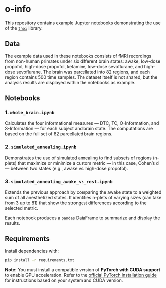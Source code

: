 # o-info

This repository contains example Jupyter notebooks demonstrating the use of the [`thoi`](https://github.com/Laouen/THOI) library.

## Data

The example data used in these notebooks consists of fMRI recordings from non-human primates under six different brain states: awake, low-dose propofol, high-dose propofol, ketamine, low-dose sevoflurane, and high-dose sevoflurane. The brain was parcellated into 82 regions, and each region contains 500 time samples. The dataset itself is not shared, but the analysis results are displayed within the notebooks as example.

## Notebooks

### 1. `whole_brain.ipynb`

Calculates the four informational measures — DTC, TC, O-Information, and S-Information — for each subject and brain state. The computations are based on the full set of 82 parcellated brain regions.

### 2. `simulated_annealing.ipynb`

Demonstrates the use of simulated annealing to find subsets of regions (n-plets) that maximize or minimize a custom metric — in this case, Cohen’s d — between two states (e.g., awake vs. high-dose propofol).

### 3. `simulated_annealing_awake_vs_rest.ipynb`

Extends the previous approach by comparing the awake state to a weighted sum of all anesthetized states. It identifies n-plets of varying sizes (can take from 3 up to 81) that show the strongest differences according to the selected metric.

Each notebook produces a `pandas` DataFrame to summarize and display the results.

## Requirements

Install dependencies with:

```bash
pip install -r requirements.txt
```

**Note:** You must install a compatible version of **PyTorch with CUDA support** to enable GPU acceleration. Refer to the [official PyTorch installation guide](https://pytorch.org/get-started/locally/) for instructions based on your system and CUDA version.
